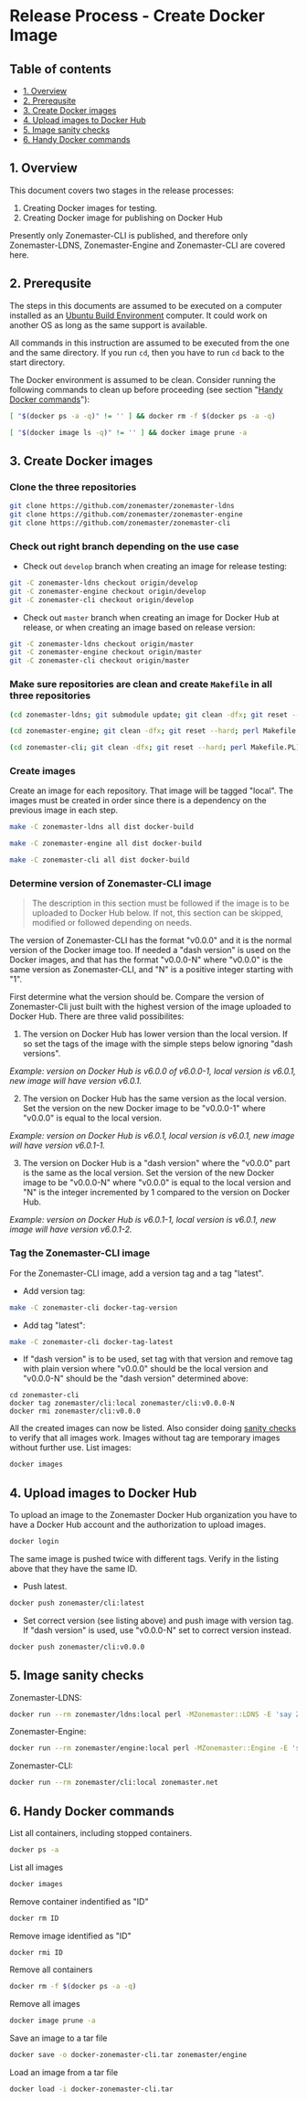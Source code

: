Release Process - Create Docker Image
=====================================

## Table of contents

* [1. Overview](#1-overview)
* [2. Prerequsite](#2-prerequsite)
* [3. Create Docker images](#3-create-docker-images)
* [4. Upload images to Docker Hub](#4-upload-images-to-docker-hub)
* [5. Image sanity checks][sanity checks]
* [6. Handy Docker commands][Handy Docker commands]

## 1. Overview

This document covers two stages in the release processes:

1. Creating Docker images for testing.
2. Creating Docker image for publishing on Docker Hub

Presently only Zonemaster-CLI is published, and therefore only Zonemaster-LDNS,
Zonemaster-Engine and Zonemaster-CLI are covered here.


## 2. Prerequsite

The steps in this documents are assumed to be executed on a computer installed
as an [Ubuntu Build Environment] computer. It could work on another OS as long
as the same support is available.

All commands in this instruction are assumed to be executed from the one and the
same directory. If you run `cd`, then you have to run `cd` back to the start
directory.

The Docker environment is assumed to be clean. Consider running the following
commands to clean up before proceeding (see section "[Handy Docker commands]"):
```sh
[ "$(docker ps -a -q)" != '' ] && docker rm -f $(docker ps -a -q)
```
```sh
[ "$(docker image ls -q)" != '' ] && docker image prune -a
```


## 3. Create Docker images

### Clone the three repositories

```sh
git clone https://github.com/zonemaster/zonemaster-ldns
git clone https://github.com/zonemaster/zonemaster-engine
git clone https://github.com/zonemaster/zonemaster-cli
```

### Check out right branch depending on the use case

* Check out `develop` branch when creating an image for release testing:

```sh
git -C zonemaster-ldns checkout origin/develop
git -C zonemaster-engine checkout origin/develop
git -C zonemaster-cli checkout origin/develop
```

* Check out `master` branch when creating an image for Docker Hub at release, or
when creating an image based on release version:

```sh
git -C zonemaster-ldns checkout origin/master
git -C zonemaster-engine checkout origin/master
git -C zonemaster-cli checkout origin/master
```

### Make sure repositories are clean and create `Makefile` in all three repositories

```sh
(cd zonemaster-ldns; git submodule update; git clean -dfx; git reset --hard; perl Makefile.PL)
```
```sh
(cd zonemaster-engine; git clean -dfx; git reset --hard; perl Makefile.PL)
```
```sh
(cd zonemaster-cli; git clean -dfx; git reset --hard; perl Makefile.PL)
```

### Create images

Create an image for each repository. That image will be tagged "local". The
images must be created in order since there is a dependency on the previous
image in each step.
```sh
make -C zonemaster-ldns all dist docker-build
```
```sh
make -C zonemaster-engine all dist docker-build
```
```sh
make -C zonemaster-cli all dist docker-build
```

### Determine version of Zonemaster-CLI image

> The description in this section must be followed if the image is to be uploaded
> to Docker Hub below. If not, this section can be skipped, modified or followed
> depending on needs.

The version of Zonemaster-CLI has the format "v0.0.0" and it is the normal
version of the Docker image too. If needed a "dash version" is used on the Docker
images, and that has the format "v0.0.0-N" where "v0.0.0" is the same version as
Zonemaster-CLI, and "N" is a positive integer starting with "1".

First determine what the version should be. Compare the version of
Zonemaster-Cli just built with the highest version of the image uploaded to
Docker Hub. There are three valid possibilites:

1. The version on Docker Hub has lower version than the local version. If so
   set the tags of the image with the simple steps below ignoring "dash
   versions".

*Example: version on Docker Hub is v6.0.0 of v6.0.0-1, local version is v6.0.1,
new image will have version v6.0.1.*

2. The version on Docker Hub has the same version as the local version. Set the
   version on the new Docker image to be "v0.0.0-1" where "v0.0.0" is equal to
   the local version.

*Example: version on Docker Hub is v6.0.1, local version is v6.0.1, new image
will have version v6.0.1-1.*

3. The version on Docker Hub is a "dash version" where the "v0.0.0" part is the
   same as the local version. Set the version of the new Docker image to be
   "v0.0.0-N" where "v0.0.0" is equal to the local version and "N" is the
   integer incremented by 1 compared to the version on Docker Hub.

*Example: version on Docker Hub is v6.0.1-1, local version is v6.0.1, new image
will have version v6.0.1-2.*


### Tag the Zonemaster-CLI image

For the Zonemaster-CLI image, add a version tag and a tag "latest".

* Add version tag:
```sh
make -C zonemaster-cli docker-tag-version
```

* Add tag "latest":
```sh
make -C zonemaster-cli docker-tag-latest
```

* If "dash version" is to be used, set tag with that version and remove tag with
plain version where "v0.0.0" should be the local version and "v0.0.0-N" should be
the "dash version" determined above:
```
cd zonemaster-cli
docker tag zonemaster/cli:local zonemaster/cli:v0.0.0-N 
docker rmi zonemaster/cli:v0.0.0
```

All the created images can now be listed. Also consider doing [sanity checks] to
verify that all images work. Images without tag are temporary images without
further use. List images:

```sh
docker images
```

## 4. Upload images to Docker Hub

To upload an image to the Zonemaster Docker Hub organization you have to have
a Docker Hub account and the authorization to upload images.

```sh
docker login
```

The same image is pushed twice with different tags. Verify in the listing
above that they have the same ID.

* Push latest.
```sh
docker push zonemaster/cli:latest
```

* Set correct version (see listing above) and push image with version tag. If
  "dash version" is used, use "v0.0.0-N" set to correct version instead.
```sh
docker push zonemaster/cli:v0.0.0
```

## 5. Image sanity checks

Zonemaster-LDNS:

```sh
docker run --rm zonemaster/ldns:local perl -MZonemaster::LDNS -E 'say Zonemaster::LDNS->new("9.9.9.9")->query("zonemaster.net")->string'
```

Zonemaster-Engine:

```sh
docker run --rm zonemaster/engine:local perl -MZonemaster::Engine -E 'say join "\n", Zonemaster::Engine->test_module("BASIC", "zonemaster.net")'
```

Zonemaster-CLI:

```sh
docker run --rm zonemaster/cli:local zonemaster.net
```

## 6. Handy Docker commands

List all containers, including stopped containers.

```sh
docker ps -a
```

List all images
```sh
docker images
```

Remove container indentified as "ID"
```sh
docker rm ID
```

Remove image identified as "ID"
```sh
docker rmi ID
```

Remove all containers
```sh
docker rm -f $(docker ps -a -q)
```

Remove all images
```sh
docker image prune -a
```

Save an image to a tar file
```sh
docker save -o docker-zonemaster-cli.tar zonemaster/engine
```

Load an image from a tar file
```sh
docker load -i docker-zonemaster-cli.tar
```


[Ubuntu Build Environment]:               ../distrib-testing/Ubuntu-build-environment.md
[Sanity checks]:                          #5-image-sanity-checks
[Handy Docker commands]:                  #6-handy-docker-commands
